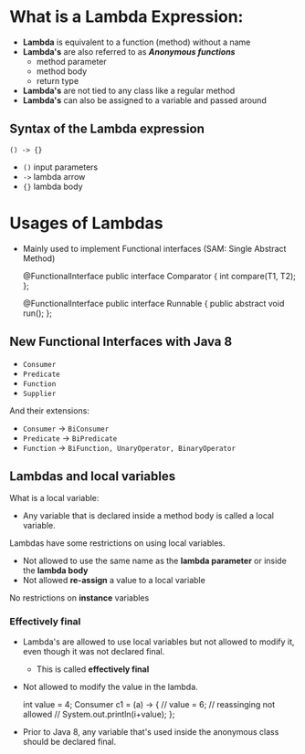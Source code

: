 # What is a Lambda Expression:

- **Lambda** is equivalent to a function (method) without a name
- **Lambda's** are also referred to as ***Anonymous functions***
    - method parameter
    - method body
    - return type
- **Lambda's** are not tied to any class like a regular method
- **Lambda's** can also be assigned to a variable and passed around

## Syntax of the Lambda expression

    () -> {}

- `()` input parameters
- `->` lambda arrow
- `{}` lambda body

# Usages of Lambdas

- Mainly used to implement Functional interfaces (SAM: Single Abstract Method)


    @FunctionalInterface 
    public interface Comparator<T> { 
        int compare(T1, T2); 
    };

    @FunctionalInterface 
    public interface Runnable { 
        public abstract void run(); 
    };
    
## New Functional Interfaces with Java 8

- `Consumer`
- `Predicate`
- `Function`
- `Supplier`

And their extensions:
- `Consumer` -> `BiConsumer`
- `Predicate` -> `BiPredicate`
- `Function` -> `BiFunction, UnaryOperator, BinaryOperator`

## Lambdas and local variables

What is a local variable:
- Any variable that is declared inside a method body is called a local variable.

Lambdas have some restrictions on using local variables.
- Not allowed to use the same name as the **lambda parameter** or inside the **lambda body**
- Not allowed **re-assign** a value to a local variable

No restrictions on **instance** variables

### Effectively final

- Lambda's are allowed to use local variables but not allowed to modify it, even though it was not declared final.
  - This is called **effectively final**
- Not allowed to modify the value in the lambda.

    
    int value = 4;
    Consumer <Integer> c1 = (a) -> {
        // value = 6;  // reassinging not allowed
        // System.out.println(i+value);
    };
    
- Prior to Java 8, any variable that's used inside the anonymous class should be declared final.